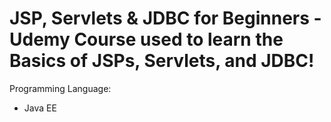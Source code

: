 # JSP, Servlets & JDBC for Beginners - Udemy Course used to learn the Basics of JSPs, Servlets, and JDBC!

Programming Language:
- Java EE
